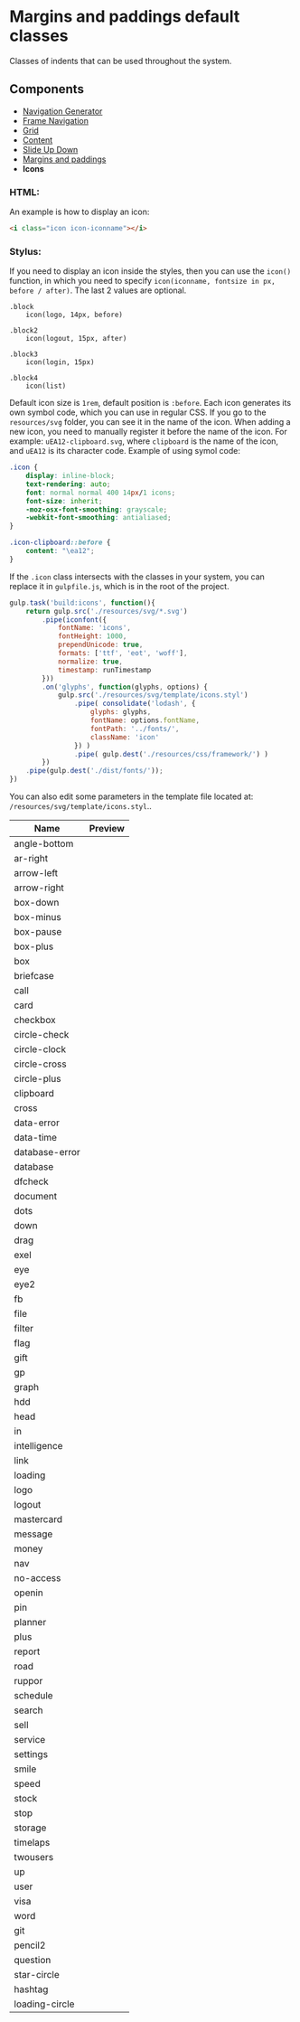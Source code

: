 # Margins and paddings default classes 

Classes of indents that can be used throughout the system.

## Components
- [Navigation Generator](./nav-generator.md)
- [Frame Navigation](./frame-nav.md)
- [Grid](./grid.md)
- [Content](./classes.md)
- [Slide Up Down](./slide-up-down.md)
- [Margins and paddings](./margins.md)
- **Icons**

### HTML:
An example is how to display an icon:
```html
<i class="icon icon-iconname"></i>
```

### Stylus:
If you need to display an icon inside the styles, then you can use the ```icon()``` function, in which you need to specify ```icon(iconname, fontsize in px, before / after)```. The last 2 values ​​are optional.
```stylus
.block
    icon(logo, 14px, before)

.block2
    icon(logout, 15px, after)

.block3
    icon(login, 15px)

.block4
    icon(list)
```

Default icon size is ```1rem```, default position is ```:before```. 
Each icon generates its own symbol code, which you can use in regular CSS. If you go to the ```resources/svg``` folder, you can see it in the name of the icon. When adding a new icon, you need to manually register it before the name of the icon. For example: ```uEA12-clipboard.svg```, where ```clipboard``` is the name of the icon, and ```uEA12``` is its character code.
Example of using symol code:

```css
.icon {
    display: inline-block;
    text-rendering: auto;
    font: normal normal 400 14px/1 icons;
    font-size: inherit;
    -moz-osx-font-smoothing: grayscale;
    -webkit-font-smoothing: antialiased;
}

.icon-clipboard::before {
    content: "\ea12";
}
```

If the ```.icon``` class intersects with the classes in your system, you can replace it in ```gulpfile.js```, which is in the root of the project.

```js
gulp.task('build:icons', function(){
    return gulp.src('./resources/svg/*.svg')
        .pipe(iconfont({
            fontName: 'icons',
            fontHeight: 1000,
            prependUnicode: true,
            formats: ['ttf', 'eot', 'woff'],
            normalize: true,
            timestamp: runTimestamp
        }))
        .on('glyphs', function(glyphs, options) {
            gulp.src('./resources/svg/template/icons.styl')
                .pipe( consolidate('lodash', {
                    glyphs: glyphs,
                    fontName: options.fontName,
                    fontPath: '../fonts/', 
                    className: 'icon'
                }) )
                .pipe( gulp.dest('./resources/css/framework/') )
        })
    .pipe(gulp.dest('./dist/fonts/'));
})
```

You can also edit some parameters in the template file located at: ```/resources/svg/template/icons.styl```..

| Name | Preview |
|------|---------|
| angle-bottom | <i class="icon icon-angle-bottom"></i> |  
| ar-right | <i class="icon icon-ar-right"></i> | 
| arrow-left | <i class="icon icon-arrow-left"></i> | 
| arrow-right | <i class="icon icon-arrow-right"></i> | 
| box-down | <i class="icon icon-box-down"></i> | 
| box-minus | <i class="icon icon-box-minus"></i> | 
| box-pause | <i class="icon icon-box-pause"></i> | 
| box-plus | <i class="icon icon-box-plus"></i> | 
| box | <i class="icon icon-box"></i> | 
| briefcase | <i class="icon icon-briefcase"></i> | 
| call | <i class="icon icon-call"></i> | 
| card | <i class="icon icon-card"></i> | 
| checkbox | <i class="icon icon-checkbox"></i> | 
| circle-check | <i class="icon icon-circle-check"></i> | 
| circle-clock | <i class="icon icon-circle-clock"></i> | 
| circle-cross | <i class="icon icon-circle-cross"></i> | 
| circle-plus | <i class="icon icon-circle-plus"></i> | 
| clipboard | <i class="icon icon-clipboard"></i> | 
| cross | <i class="icon icon-cross"></i> | 
| data-error | <i class="icon icon-data-error"></i> | 
| data-time | <i class="icon icon-data-time"></i> | 
| database-error | <i class="icon icon-database-error"></i> | 
| database | <i class="icon icon-database"></i> | 
| dfcheck | <i class="icon icon-dfcheck"></i> | 
| document | <i class="icon icon-document"></i> | 
| dots | <i class="icon icon-dots"></i> | 
| down | <i class="icon icon-down"></i> | 
| drag | <i class="icon icon-drag"></i> | 
| exel | <i class="icon icon-exel"></i> | 
| eye | <i class="icon icon-eye"></i> | 
| eye2 | <i class="icon icon-eye2"></i> | 
| fb | <i class="icon icon-fb"></i> | 
| file | <i class="icon icon-file"></i> | 
| filter | <i class="icon icon-filter"></i> | 
| flag | <i class="icon icon-flag"></i> | 
| gift | <i class="icon icon-gift"></i> | 
| gp | <i class="icon icon-gp"></i> | 
| graph | <i class="icon icon-graph"></i> | 
| hdd | <i class="icon icon-hdd"></i> | 
| head | <i class="icon icon-head"></i> | 
| in | <i class="icon icon-in"></i> | 
| intelligence | <i class="icon icon-intelligence"></i> | 
| link | <i class="icon icon-link"></i> | 
| loading | <i class="icon icon-loading"></i> | 
| logo | <i class="icon icon-logo"></i> | 
| logout | <i class="icon icon-logout"></i> | 
| mastercard | <i class="icon icon-mastercard"></i> | 
| message | <i class="icon icon-message"></i> | 
| money | <i class="icon icon-money"></i> | 
| nav | <i class="icon icon-nav"></i> | 
| no-access | <i class="icon icon-no-access"></i> | 
| openin | <i class="icon icon-openin"></i> | 
| pin | <i class="icon icon-pin"></i> | 
| planner | <i class="icon icon-planner"></i> | 
| plus | <i class="icon icon-plus"></i> | 
| report | <i class="icon icon-report"></i> | 
| road | <i class="icon icon-road"></i> | 
| ruppor | <i class="icon icon-ruppor"></i> | 
| schedule | <i class="icon icon-schedule"></i> | 
| search | <i class="icon icon-search"></i> | 
| sell | <i class="icon icon-sell"></i> | 
| service | <i class="icon icon-service"></i> | 
| settings | <i class="icon icon-settings"></i> | 
| smile | <i class="icon icon-smile"></i> | 
| speed | <i class="icon icon-speed"></i> | 
| stock | <i class="icon icon-stock"></i> | 
| stop | <i class="icon icon-stop"></i> | 
| storage | <i class="icon icon-storage"></i> | 
| timelaps | <i class="icon icon-timelaps"></i> | 
| twousers | <i class="icon icon-twousers"></i> | 
| up | <i class="icon icon-up"></i> | 
| user | <i class="icon icon-user"></i> | 
| visa | <i class="icon icon-visa"></i> | 
| word | <i class="icon icon-word"></i> | 
| git | <i class="icon icon-git"></i> | 
| pencil2 | <i class="icon icon-pencil2"></i> | 
| question | <i class="icon icon-question"></i> | 
| star-circle | <i class="icon icon-star-circle"></i> | 
| hashtag | <i class="icon icon-hashtag"></i> |
| loading-circle | <i class="icon icon-loading-circle"></i> | 
